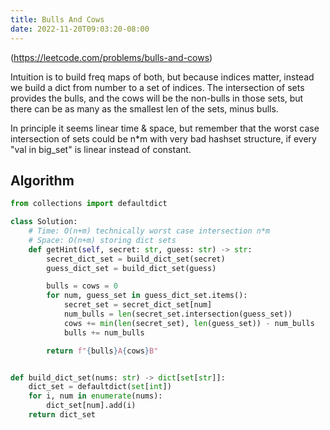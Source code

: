```yaml
---
title: Bulls And Cows
date: 2022-11-20T09:03:20-08:00
---
```


(https://leetcode.com/problems/bulls-and-cows)

Intuition is to build freq maps of both, but because
indices matter, instead we build a dict from number to
a set of indices. The intersection of sets provides the
bulls, and the cows will be the non-bulls in those sets,
but there can be as many as the smallest len of the sets,
minus bulls.

In principle it seems linear time & space, but remember
that the worst case intersection of sets could be n*m
with very bad hashset structure, if every "val in big_set"
is linear instead of constant.


## Algorithm

```python
from collections import defaultdict

class Solution:
    # Time: O(n+m) technically worst case intersection n*m
    # Space: O(n+m) storing dict sets
    def getHint(self, secret: str, guess: str) -> str:
        secret_dict_set = build_dict_set(secret)
        guess_dict_set = build_dict_set(guess)

        bulls = cows = 0
        for num, guess_set in guess_dict_set.items():
            secret_set = secret_dict_set[num]
            num_bulls = len(secret_set.intersection(guess_set))
            cows += min(len(secret_set), len(guess_set)) - num_bulls
            bulls += num_bulls

        return f"{bulls}A{cows}B"


def build_dict_set(nums: str) -> dict[set[str]]:
    dict_set = defaultdict(set[int])
    for i, num in enumerate(nums):
        dict_set[num].add(i)
    return dict_set

```


